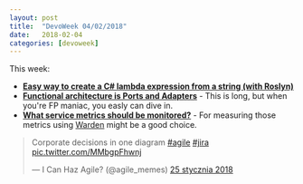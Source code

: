 ```yaml
---
layout: post
title:  "DevoWeek 04/02/2018"
date:   2018-02-04
categories: [devoweek]
---
```


This week:

* **[Easy way to create a C# lambda expression from a string (with Roslyn)](https://www.strathweb.com/2018/01/easy-way-to-create-a-c-lambda-expression-from-a-string-with-roslyn/)**
* **[Functional architecture is Ports and Adapters](http://blog.ploeh.dk/2016/03/18/functional-architecture-is-ports-and-adapters/)** - This is long, but when you're FP maniac, you easly can dive in.
* **[What service metrics should be monitored?](https://piotr.westfalewicz.com/blog/2018/01/what-service-metrics-should-be-monitored/)** - For measuring those metrics using [Warden](https://github.com/warden-stack/Warden) might be a good choice.

<blockquote class="twitter-tweet" data-lang="pl"><p lang="en" dir="ltr">Corporate decisions in one diagram <a href="https://twitter.com/hashtag/agile?src=hash&amp;ref_src=twsrc%5Etfw">#agile</a> <a href="https://twitter.com/hashtag/jira?src=hash&amp;ref_src=twsrc%5Etfw">#jira</a> <a href="https://t.co/MMbgpFhwnj">pic.twitter.com/MMbgpFhwnj</a></p>&mdash; I Can Haz Agile? (@agile_memes) <a href="https://twitter.com/agile_memes/status/956422713169477634?ref_src=twsrc%5Etfw">25 stycznia 2018</a></blockquote>
<script async src="https://platform.twitter.com/widgets.js" charset="utf-8"></script>
